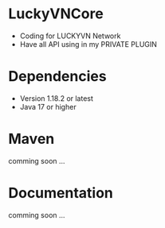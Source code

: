 # LuckyVNCore
* Coding for LUCKYVN Network
* Have all API using in my PRIVATE PLUGIN

# Dependencies
* Version 1.18.2 or latest
* Java 17 or higher

# Maven
comming soon ...

# Documentation
comming soon ...
